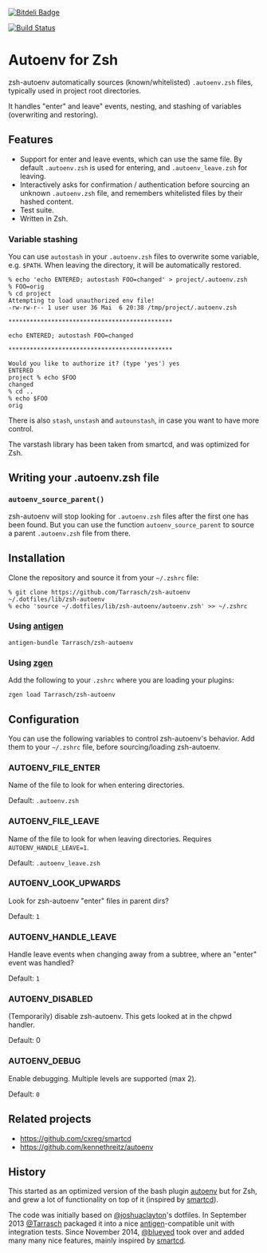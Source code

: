 [![Bitdeli Badge](https://d2weczhvl823v0.cloudfront.net/Tarrasch/zsh-autoenv/trend.png)](https://bitdeli.com/free "Bitdeli Badge")

[![Build Status](https://travis-ci.org/Tarrasch/zsh-autoenv.svg?branch=master)](https://travis-ci.org/Tarrasch/zsh-autoenv)

# Autoenv for Zsh

zsh-autoenv automatically sources (known/whitelisted) `.autoenv.zsh` files,
typically used in project root directories.

It handles "enter" and leave" events, nesting, and stashing of
variables (overwriting and restoring).

## Features

 - Support for enter and leave events, which can use the same file.
   By default `.autoenv.zsh` is used for entering, and `.autoenv_leave.zsh`
   for leaving.
 - Interactively asks for confirmation / authentication before sourcing an
   unknown `.autoenv.zsh` file, and remembers whitelisted files by their
   hashed content.
 - Test suite.
 - Written in Zsh.

### Variable stashing

You can use `autostash` in your `.autoenv.zsh` files to overwrite some
variable, e.g.  `$PATH`.  When leaving the directory, it will be automatically
restored.

    % echo 'echo ENTERED; autostash FOO=changed' > project/.autoenv.zsh
    % FOO=orig
    % cd project
    Attempting to load unauthorized env file!
    -rw-rw-r-- 1 user user 36 Mai  6 20:38 /tmp/project/.autoenv.zsh

    **********************************************

    echo ENTERED; autostash FOO=changed

    **********************************************

    Would you like to authorize it? (type 'yes') yes
    ENTERED
    project % echo $FOO
    changed
    % cd ..
    % echo $FOO
    orig

There is also `stash`, `unstash` and `autounstash`, in case you want to
have more control.

The varstash library has been taken from smartcd, and was optimized for Zsh.


## Writing your .autoenv.zsh file

### `autoenv_source_parent()`

zsh-autoenv will stop looking for `.autoenv.zsh` files after the first one has
been found.  But you can use the function `autoenv_source_parent` to source a
parent `.autoenv.zsh` file from there.


## Installation

Clone the repository and source it from your `~/.zshrc` file:

    % git clone https://github.com/Tarrasch/zsh-autoenv ~/.dotfiles/lib/zsh-autoenv
    % echo 'source ~/.dotfiles/lib/zsh-autoenv/autoenv.zsh' >> ~/.zshrc

### Using [antigen](https://github.com/zsh-users/antigen)

    antigen-bundle Tarrasch/zsh-autoenv

### Using [zgen](https://github.com/tarjoilija/zgen)

Add the following to your `.zshrc` where you are loading your plugins:

    zgen load Tarrasch/zsh-autoenv


## Configuration

You can use the following variables to control zsh-autoenv's behavior.
Add them to your `~/.zshrc` file, before sourcing/loading zsh-autoenv.

### AUTOENV\_FILE\_ENTER
Name of the file to look for when entering directories.

Default: `.autoenv.zsh`

### AUTOENV\_FILE\_LEAVE
Name of the file to look for when leaving directories.
Requires `AUTOENV_HANDLE_LEAVE=1`.

Default: `.autoenv_leave.zsh`

### AUTOENV\_LOOK\_UPWARDS
Look for zsh-autoenv "enter" files in parent dirs?

Default: `1`

### AUTOENV\_HANDLE\_LEAVE
Handle leave events when changing away from a subtree, where an "enter"
event was handled?

Default: `1`

### AUTOENV\_DISABLED
(Temporarily) disable zsh-autoenv. This gets looked at in the chpwd handler.

Default: 0

### AUTOENV\_DEBUG
Enable debugging. Multiple levels are supported (max 2).

Default: `0`


## Related projects
- https://github.com/cxreg/smartcd
- https://github.com/kennethreitz/autoenv


## History

This started as an optimized version of the bash plugin
[autoenv](https://github.com/kennethreitz/autoenv) but for Zsh, and grew a lot
of functionality on top of it (inspired by [smartcd]).

The code was initially based on
[@joshuaclayton](https://github.com/joshuaclayton)'s dotfiles.
In September 2013 [@Tarrasch](https://github.com/Tarrasch) packaged it into a
nice [antigen]-compatible unit with integration tests. Since November 2014,
[@blueyed](https://github.com/blueyed) took over and added many many nice
features, mainly inspired by [smartcd].

[antigen]: https://github.com/Tarrasch/antigen-hs
[smartcd]: https://github.com/cxreg/smartcd
